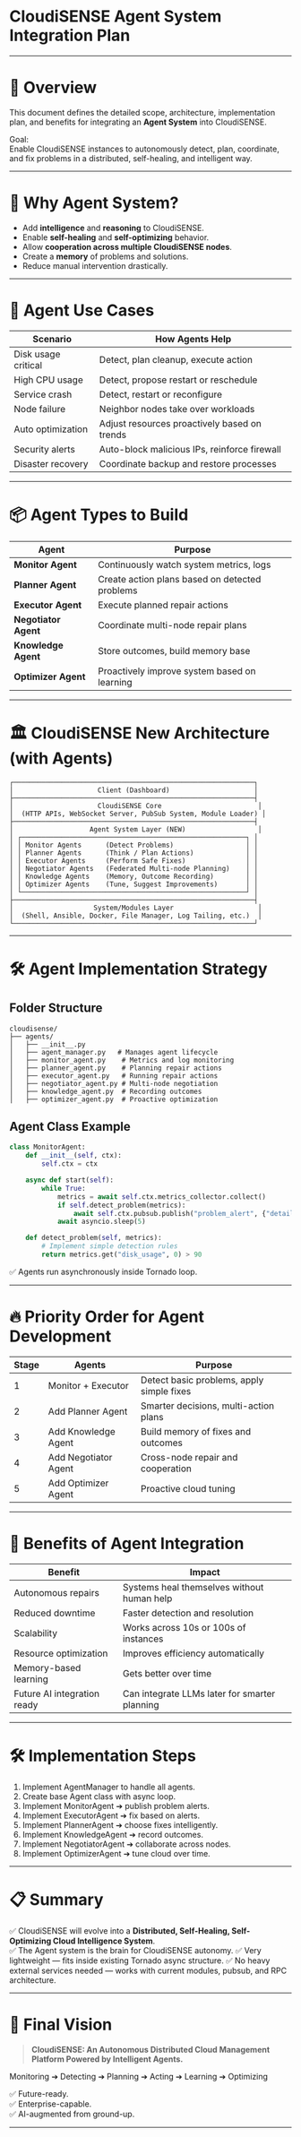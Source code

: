 
# CloudiSENSE Agent System Integration Plan

---

# 🧠 Overview

This document defines the detailed scope, architecture, implementation plan, and benefits for integrating an **Agent System** into CloudiSENSE.

Goal:  
Enable CloudiSENSE instances to autonomously detect, plan, coordinate, and fix problems in a distributed, self-healing, and intelligent way.

---

# 🚀 Why Agent System?

- Add **intelligence** and **reasoning** to CloudiSENSE.
- Enable **self-healing** and **self-optimizing** behavior.
- Allow **cooperation across multiple CloudiSENSE nodes**.
- Create a **memory** of problems and solutions.
- Reduce manual intervention drastically.

---

# 🧠 Agent Use Cases

| Scenario | How Agents Help |
|----------|-----------------|
| Disk usage critical | Detect, plan cleanup, execute action |
| High CPU usage | Detect, propose restart or reschedule |
| Service crash | Detect, restart or reconfigure |
| Node failure | Neighbor nodes take over workloads |
| Auto optimization | Adjust resources proactively based on trends |
| Security alerts | Auto-block malicious IPs, reinforce firewall |
| Disaster recovery | Coordinate backup and restore processes |

---

# 📦 Agent Types to Build

| Agent | Purpose |
|-------|---------|
| **Monitor Agent** | Continuously watch system metrics, logs |
| **Planner Agent** | Create action plans based on detected problems |
| **Executor Agent** | Execute planned repair actions |
| **Negotiator Agent** | Coordinate multi-node repair plans |
| **Knowledge Agent** | Store outcomes, build memory base |
| **Optimizer Agent** | Proactively improve system based on learning |

---

# 🏛️ CloudiSENSE New Architecture (with Agents)

```plaintext
┌────────────────────────────────────────────────────────────┐
│                     Client (Dashboard)                     │
├────────────────────────────────────────────────────────────┤
│                     CloudiSENSE Core                        │
│  (HTTP APIs, WebSocket Server, PubSub System, Module Loader) │
├────────────────────────────────────────────────────────────┤
│                   Agent System Layer (NEW)                  │
│ ┌────────────────────────────────────────────────────────┐ │
│ │ Monitor Agents      (Detect Problems)                  │ │
│ │ Planner Agents      (Think / Plan Actions)             │ │
│ │ Executor Agents     (Perform Safe Fixes)               │ │
│ │ Negotiator Agents   (Federated Multi-node Planning)    │ │
│ │ Knowledge Agents    (Memory, Outcome Recording)        │ │
│ │ Optimizer Agents    (Tune, Suggest Improvements)       │ │
│ └────────────────────────────────────────────────────────┘ │
├────────────────────────────────────────────────────────────┤
│                    System/Modules Layer                     │
│  (Shell, Ansible, Docker, File Manager, Log Tailing, etc.)  │
└────────────────────────────────────────────────────────────┘
```

---

# 🛠 Agent Implementation Strategy

## Folder Structure

```plaintext
cloudisense/
├── agents/
│   ├── __init__.py
│   ├── agent_manager.py   # Manages agent lifecycle
│   ├── monitor_agent.py    # Metrics and log monitoring
│   ├── planner_agent.py    # Planning repair actions
│   ├── executor_agent.py   # Running repair actions
│   ├── negotiator_agent.py # Multi-node negotiation
│   ├── knowledge_agent.py  # Recording outcomes
│   ├── optimizer_agent.py  # Proactive optimization
```

## Agent Class Example

```python
class MonitorAgent:
    def __init__(self, ctx):
        self.ctx = ctx

    async def start(self):
        while True:
            metrics = await self.ctx.metrics_collector.collect()
            if self.detect_problem(metrics):
                await self.ctx.pubsub.publish("problem_alert", {"details": metrics})
            await asyncio.sleep(5)

    def detect_problem(self, metrics):
        # Implement simple detection rules
        return metrics.get("disk_usage", 0) > 90
```

✅ Agents run asynchronously inside Tornado loop.

---

# 🔥 Priority Order for Agent Development

| Stage | Agents | Purpose |
|------|--------|---------|
| 1 | Monitor + Executor | Detect basic problems, apply simple fixes |
| 2 | Add Planner Agent | Smarter decisions, multi-action plans |
| 3 | Add Knowledge Agent | Build memory of fixes and outcomes |
| 4 | Add Negotiator Agent | Cross-node repair and cooperation |
| 5 | Add Optimizer Agent | Proactive cloud tuning |

---

# 🎯 Benefits of Agent Integration

| Benefit | Impact |
|---------|--------|
| Autonomous repairs | Systems heal themselves without human help |
| Reduced downtime | Faster detection and resolution |
| Scalability | Works across 10s or 100s of instances |
| Resource optimization | Improves efficiency automatically |
| Memory-based learning | Gets better over time |
| Future AI integration ready | Can integrate LLMs later for smarter planning |

---

# 🛠 Implementation Steps

1. Implement AgentManager to handle all agents.
2. Create base Agent class with async loop.
3. Implement MonitorAgent ➔ publish problem alerts.
4. Implement ExecutorAgent ➔ fix based on alerts.
5. Implement PlannerAgent ➔ choose fixes intelligently.
6. Implement KnowledgeAgent ➔ record outcomes.
7. Implement NegotiatorAgent ➔ collaborate across nodes.
8. Implement OptimizerAgent ➔ tune cloud over time.

---

# 📋 Summary

✅ CloudiSENSE will evolve into a **Distributed, Self-Healing, Self-Optimizing Cloud Intelligence System**.  
✅ The Agent system is the brain for CloudiSENSE autonomy.
✅ Very lightweight — fits inside existing Tornado async structure.
✅ No heavy external services needed — works with current modules, pubsub, and RPC architecture.

---

# 🚀 Final Vision

> **CloudiSENSE: An Autonomous Distributed Cloud Management Platform Powered by Intelligent Agents.**

Monitoring ➔ Detecting ➔ Planning ➔ Acting ➔ Learning ➔ Optimizing

✅ Future-ready.  
✅ Enterprise-capable.  
✅ AI-augmented from ground-up.

---
